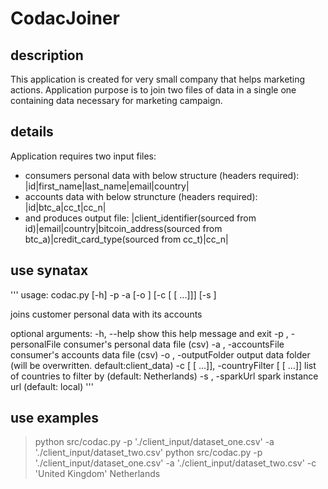 # CodacJoiner

## description
This application is created for very small company that helps marketing actions.
Application purpose is to join two files of data in a single one containing data necessary for marketing campaign.


## details
Application requires two input files:
- consumers personal data with below structure (headers required):
    |id|first_name|last_name|email|country|
- accounts data with below struncture (headers required):
    |id|btc_a|cc_t|cc_n|
- and produces output file:
    |client_identifier(sourced from id)|email|country|bitcoin_address(sourced from btc_a)|credit_card_type(sourced from cc_t)|cc_n|

## use synatax
'''
usage: codac.py [-h] -p <fileName> -a <fileName> [-o <folderName>]
                [-c [<countryName> [<countryName> ...]]] [-s <url>]

joins customer personal data with its accounts

optional arguments:
  -h, --help            show this help message and exit
  -p <fileName>, -personalFile <fileName>
                        consumer's personal data file (csv)
  -a <fileName>, -accountsFile <fileName>
                        consumer's accounts data file (csv)
  -o <folderName>, -outputFolder <folderName>
                        output data folder (will be overwritten.
                        default:client_data)
  -c [<countryName> [<countryName> ...]], -countryFilter [<countryName> [<countryName> ...]]
                        list of countries to filter by (default: Netherlands)
  -s <url>, -sparkUrl <url>
                        spark instance url (default: local)
'''
## use examples
> python src/codac.py -p './client_input/dataset_one.csv' -a './client_input/dataset_two.csv'
> python src/codac.py -p './client_input/dataset_one.csv' -a './client_input/dataset_two.csv' -c 'United Kingdom' Netherlands

